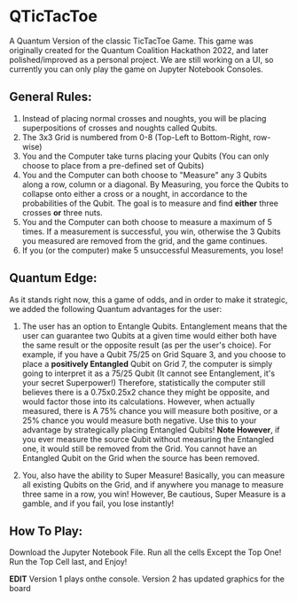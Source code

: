 # QTicTacToe

A Quantum Version of the classic TicTacToe Game. This game was originally created for the Quantum Coalition Hackathon 2022, and later polished/improved as a personal project. We are still working on a UI, so currently you can only play the game on Jupyter Notebook Consoles.

## General Rules:

1. Instead of placing normal crosses and noughts, you will be placing superpositions of crosses and noughts called Qubits.
2. The 3x3 Grid is numbered from 0-8 (Top-Left to Bottom-Right, row-wise)
3. You and the Computer take turns placing your Qubits (You can only choose to place from a pre-defined set of Qubits)
4. You and the Computer can both choose to "Measure" any 3 Qubits along a row, column or a diagonal. By Measuring, you force the Qubits to collapse onto either a cross or a nought, in accordance to the probabilities of the Qubit. The goal is to measure and find **either** three crosses **or** three nuts.
5. You and the Computer can both choose to measure a maximum of 5 times. If a measurement is successful, you win, otherwise the 3 Qubits you measured are removed from the grid, and the game continues. 
6. If you (or the computer) make 5 unsuccessful Measurements, you lose!

## Quantum Edge:

As it stands right now, this a game of odds, and in order to make it strategic, we added the following Quantum advantages for the user:

1. The user has an option to Entangle Qubits. Entanglement means that the user can guarantee two Qubits at a given time would either both have the same result or the opposite result (as per the user's choice). For example, if you have a Qubit 75/25 on Grid Square 3, and you choose to place a **positively Entangled** Qubit on Grid 7, the computer is simply going to interpret it as a 75/25 Qubit (It cannot see Entanglement, it's your secret Superpower!) Therefore, statistically the computer still believes there is a 0.75x0.25x2 chance they might be opposite, and would factor those into its calculations. However, when actually measured, there is A 75% chance you will measure both positive, or a 25% chance you would measure both negative. Use this to your advantage by strategically placing Entangled Qubits! **Note However**, if you ever measure the source Qubit without measuring the Entangled one, it would still be removed from the Grid. You cannot have an Entangled Qubit on the Grid when the source has been removed. 

2. You, also have the ability to Super Measure! Basically, you can measure all existing Qubits on the Grid, and if anywhere you manage to measure three same in a row, you win! However, Be cautious, Super Measure is a gamble, and if you fail, you lose instantly!
 
## How To Play:

Download the Jupyter Notebook File. Run all the cells Except the Top One! Run the Top Cell last, and Enjoy!

**EDIT** Version 1 plays onthe console. Version 2 has updated graphics for the board
